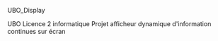 UBO_Display

UBO Licence 2 informatique
Projet afficheur dynamique d'information continues sur écran